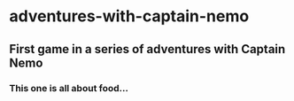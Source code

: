 # adventures-with-captain-nemo

## First game in a series of adventures with Captain Nemo

### This one is all about food...
